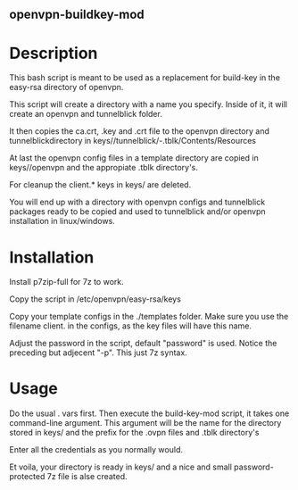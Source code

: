 openvpn-buildkey-mod
--------------------

# Description

This bash script is meant to be used as a replacement for build-key in the easy-rsa directory of openvpn.

This script will create a directory with a name you specify. Inside of it, it will create an openvpn and tunnelblick folder.

It then copies the ca.crt, .key and .crt file to the openvpn directory and tunnelblickdirectory in keys/<name>/tunnelblick/<name>-<openvpn config>.tblk/Contents/Resources

At last the openvpn config files in a template directory are copied in keys/<name>/openvpn and the appropiate .tblk directory's.

For cleanup the client.* keys in keys/ are deleted.

You will end up with a directory with openvpn configs and tunnelblick packages ready to be copied and used to tunnelblick and/or openvpn installation in linux/windows.

# Installation

Install p7zip-full for 7z to work.

Copy the script in /etc/openvpn/easy-rsa/keys

Copy your template configs in the ./templates folder. Make sure you use the filename client.<extension> in the configs, as the key files will have this name.

Adjust the password in the script, default "password" is used. Notice the preceding but adjecent "-p". This just 7z syntax.

# Usage

Do the usual . vars first. Then execute the build-key-mod script, it takes one command-line argument. This argument will be the name for the directory stored in keys/ and the prefix for the .ovpn files and .tblk directory's

Enter all the credentials as you normally would.

Et voila, your directory is ready in keys/ and a nice and small password-protected 7z file is alse created.
